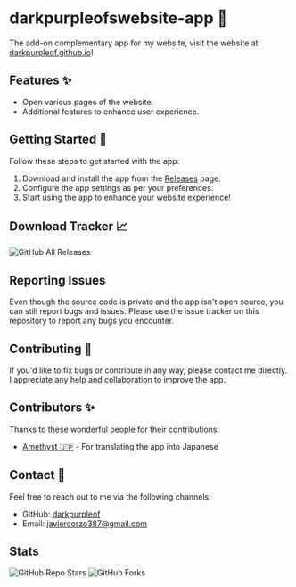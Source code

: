 # darkpurpleofswebsite-app 🎉

The add-on complementary app for my website, visit the website at [darkpurpleof.github.io](https://darkpurpleof.github.io)!

## Features ✨

- Open various pages of the website.
- Additional features to enhance user experience.

## Getting Started 🚀

Follow these steps to get started with the app:

1. Download and install the app from the [Releases](https://github.com/darkpurpleof/darkpurpleofswebsite-app/releases) page.
2. Configure the app settings as per your preferences.
3. Start using the app to enhance your website experience!

## Download Tracker 📈

![GitHub All Releases](https://img.shields.io/github/downloads/darkpurpleof/darkpurpleofswebsite-app/total?style=for-the-badge)

## Reporting Issues

Even though the source code is private and the app isn't open source, you can still report bugs and issues. Please use the issue tracker on this repository to report any bugs you encounter.

## Contributing 🤝

If you'd like to fix bugs or contribute in any way, please contact me directly. I appreciate any help and collaboration to improve the app.

## Contributors ✨

Thanks to these wonderful people for their contributions:

<!-- Replace the usernames below with actual contributors -->
- [Amethyst 🇯🇵](https://github.com/boykisser5) - For translating the app into Japanese

## Contact 📧

Feel free to reach out to me via the following channels:

- GitHub: [darkpurpleof](https://github.com/darkpurpleof)
- Email: [javiercorzo387@gmail.com](mailto:javiercorzo387@gmail.com)

## Stats

![GitHub Repo Stars](https://img.shields.io/github/stars/darkpurpleof/darkpurpleofswebsite-app?style=for-the-badge)
![GitHub Forks](https://img.shields.io/github/forks/darkpurpleof/darkpurpleofswebsite-app?style=for-the-badge)
